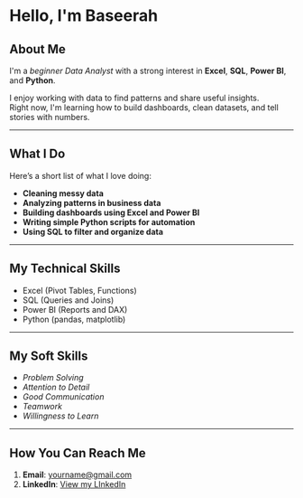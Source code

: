 # Hello, I'm Baseerah
## About Me

I'm a *beginner Data Analyst* with a strong interest in **Excel**, **SQL**, **Power BI**, and **Python**.

I enjoy working with data to find patterns and share useful insights.  
Right now, I'm learning how to build dashboards, clean datasets, and tell stories with numbers.

---

## What I Do

Here’s a short list of what I love doing:

- **Cleaning messy data**
- **Analyzing patterns in business data**
- **Building dashboards using Excel and Power BI**
- **Writing simple Python scripts for automation**
- **Using SQL to filter and organize data**

---

## My Technical Skills

- Excel (Pivot Tables, Functions)
- SQL (Queries and Joins)
- Power BI (Reports and DAX)
- Python (pandas, matplotlib)

---

## My Soft Skills

- *Problem Solving*
- *Attention to Detail*
- *Good Communication*
- *Teamwork*
- *Willingness to Learn*

---

## How You Can Reach Me

1. **Email**: yourname@gmail.com  
2. **LinkedIn**: [View my LInkedIn](https://linkedin.com/in/yourprofile)
